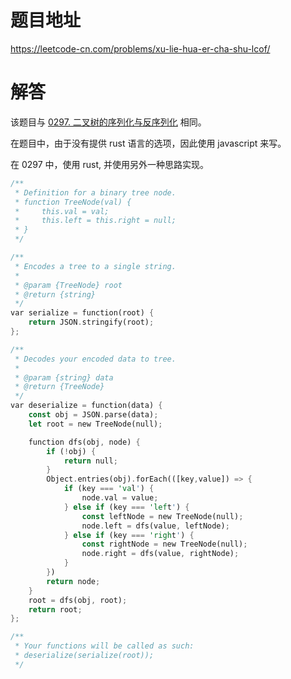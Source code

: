 # 题目地址

<https://leetcode-cn.com/problems/xu-lie-hua-er-cha-shu-lcof/>

# 解答

该题目与 [0297. 二叉树的序列化与反序列化](./leetcode/0297.二叉树的序列化与反序列化.md) 相同。

在题目中，由于没有提供 rust 语言的选项，因此使用 javascript 来写。

在 0297 中，使用 rust, 并使用另外一种思路实现。

```rust
/**
 * Definition for a binary tree node.
 * function TreeNode(val) {
 *     this.val = val;
 *     this.left = this.right = null;
 * }
 */

/**
 * Encodes a tree to a single string.
 *
 * @param {TreeNode} root
 * @return {string}
 */
var serialize = function(root) {
    return JSON.stringify(root);
};

/**
 * Decodes your encoded data to tree.
 *
 * @param {string} data
 * @return {TreeNode}
 */
var deserialize = function(data) {
    const obj = JSON.parse(data);
    let root = new TreeNode(null);

    function dfs(obj, node) {
        if (!obj) {
            return null;
        }
        Object.entries(obj).forEach(([key,value]) => {
            if (key === 'val') {
                node.val = value;
            } else if (key === 'left') {
                const leftNode = new TreeNode(null);
                node.left = dfs(value, leftNode);
            } else if (key === 'right') {
                const rightNode = new TreeNode(null);
                node.right = dfs(value, rightNode);
            }
        })
        return node;
    }
    root = dfs(obj, root);
    return root;
};

/**
 * Your functions will be called as such:
 * deserialize(serialize(root));
 */
```
